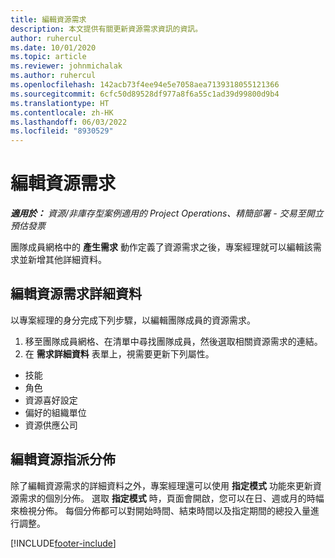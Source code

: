```yaml
---
title: 編輯資源需求
description: 本文提供有關更新資源需求資訊的資訊。
author: ruhercul
ms.date: 10/01/2020
ms.topic: article
ms.reviewer: johnmichalak
ms.author: ruhercul
ms.openlocfilehash: 142acb73f4ee94e5e7058aea7139318055121366
ms.sourcegitcommit: 6cfc50d89528df977a8f6a55c1ad39d99800d9b4
ms.translationtype: HT
ms.contentlocale: zh-HK
ms.lasthandoff: 06/03/2022
ms.locfileid: "8930529"
---
```

# <a name="edit-a-resource-requirement"></a>編輯資源需求

_**適用於：** 資源/非庫存型案例適用的 Project Operations、精簡部署 - 交易至開立預估發票_

團隊成員網格中的 **產生需求** 動作定義了資源需求之後，專案經理就可以編輯該需求並新增其他詳細資料。

## <a name="edit-resource-requirement-details"></a>編輯資源需求詳細資料

以專案經理的身分完成下列步驟，以編輯團隊成員的資源需求。

1. 移至團隊成員網格、在清單中尋找團隊成員，然後選取相關資源需求的連結。
2. 在 **需求詳細資料** 表單上，視需要更新下列屬性。

- 技能
- 角色
- 資源喜好設定
-  偏好的組織單位
- 資源供應公司

## <a name="edit-resource-assignment-contours"></a>編輯資源指派分佈

除了編輯資源需求的詳細資料之外，專案經理還可以使用 **指定模式** 功能來更新資源需求的個別分佈。 選取 **指定模式** 時，頁面會開啟，您可以在日、週或月的時幅來檢視分佈。 每個分佈都可以對開始時間、結束時間以及指定期間的總投入量進行調整。

[!INCLUDE[footer-include](../includes/footer-banner.md)]